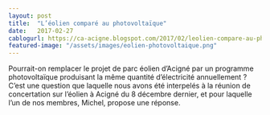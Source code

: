 ```yaml
---
layout: post
title:  "L’éolien comparé au photovoltaïque"
date:   2017-02-27
cablogurl: https://ca-acigne.blogspot.com/2017/02/leolien-compare-au-photovoltaique.html
featured-image: "/assets/images/eolien-photovoltaique.png"
---
```

Pourrait-on remplacer le projet de parc éolien d’Acigné par un programme photovoltaïque produisant la même quantité d’électricité annuellement ? C’est une question que laquelle nous avons été interpelés à la réunion de concertation sur l’éolien à Acigné du 8 décembre dernier, et pour laquelle l’un de nos membres, Michel, propose une réponse.
